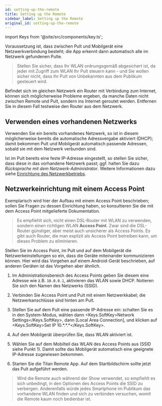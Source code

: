 ```yaml
---
id: setting-up-the-remote
title: Setting up the Remote
sidebar_label: Setting up the Remote
original_id: setting-up-the-remote
---
```


import Keys from '@site/src/components/key.ts';

Voraussetzung ist, dass zwischen Pult und Mobilgerät eine
Netzwerkverbindung besteht; die App erkennt dann automatisch alle im
Netzwerk gefundenen Pulte.

>	Stellen Sie sicher, dass Ihr WLAN ordnungsgemäß abgesichert ist, 
	da jeder mit Zugriff zum WLAN Ihr Pult steuern kann - und Sie 
	wollen sicher nicht, dass Ihr Pult von Unbekannten aus dem 
	Publikum gesteuert wird.

Befindet sich im gleichen Netzwerk ein Router mit Verbindung zum
Internet, können sich möglicherweise Probleme ergeben, da manche
Daten nicht zwischen Remote und Pult, sondern ins Internet geroutet
werden. Entfernen Sie in diesem Fall testweise den Router aus dem
Netzwerk.

Verwenden eines vorhandenen Netzwerks
-------------------------------------

Verwenden Sie ein bereits vorhandenes Netzwerk, so ist in diesem
möglicherweise bereits die automatische Adressvergabe aktiviert (DHCP);
damit bekommen Pult und Mobilgerät automatisch passende Adressen, sobald
sie mit dem Netzwerk verbunden sind.

Ist im Pult bereits eine feste IP-Adresse eingestellt, so stellen Sie
sicher, dass diese in das vorhandene Netzwerk passt; ggf. halten Sie
dazu *Rücksprache mit dem Netzwerk-Administrator*. Weitere Informationen
dazu siehe [Einrichtung des Netzwerkbetriebs](../networking.md).

Netzwerkeinrichtung mit einem Access Point
------------------------------------------

Exemplarisch wird hier der Aufbau mit einem Access Point beschrieben;
sollen Sie Fragen zu dessen Einrichtung haben, so konsultieren Sie die
mit dem Access Point mitgelieferte Dokumentation.

>   Es empfiehlt sich, nicht einen DSL-Router mit WLAN zu verwenden,
    sondern einen richtigen WLAN <strong>Access Point</strong>. Zwar sind die DSL-Router
    günstiger, aber meist auch unsicherer als Access Points. Es gibt
    auch Router, die man explizit als Access Point betreiben kann,
    um dieses Problem zu eliminieren.

Stellen Sie im Access Point, im Pult und auf dem Mobilgerät die
Netzwerkeinstellungen so ein, dass die Geräte miteinander kommunizieren
können. Hier wird das Vorgehen auf einem Android-Gerät beschrieben, auf
anderen Geräten ist das Vorgehen aber ähnlich.

1.  Im Administrationsbereich des Access Points geben Sie diesem eine
	Adresse wie z.B. `10.0.0.1`, aktivieren das WLAN sowie DHCP. Notieren Sie
	sich den Namen des Netzwerks (SSID).

2. 	Verbinden Sie Access Point und Pult mit einem Netzwerkkabel; die
	Netzwerkanschlüsse sind hinten am Pult.

3. 	Stellen Sie auf dem Pult eine passende IP-Adresse ein: schalten Sie
	es in den System-Modus, wählen dann <Keys.SoftKey>Network Settings</Keys.SoftKey>, dann \[Local
	Area Connection\], und klicken auf <Keys.SoftKey>Set IP 10.\*.\*.\*</Keys.SoftKey>.

4.	Auf dem Mobilgerät überprüfen Sie, dass WLAN aktiviert ist.

5.	Wählen Sie auf dem Mobilteil das WLAN des Access Points aus (SSID
	siehe Punkt 1). Damit sollte das Mobilgerät automatisch eine geeignete
	IP-Adresse zugewiesen bekommen.

6.	Starten Sie die Titan Remote App. Auf dem Startbildschirm sollte
	jetzt das Pult aufgeführt werden.

>	Wird die Remote auch während der Show verwendet, so empfiehlt es sich 
	unbedingt, in den Optionen des Access Points die SSID zu verbergen. 
	Anderenfalls würde jedes Smartphone im Publikum das vorhandene WLAN 
	finden und sich zu verbinden versuchen, womit die Remote kaum noch 
	bedienbar ist.